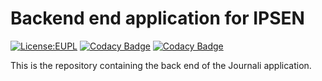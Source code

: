 # Backend end application for IPSEN

[![License:EUPL](https://img.shields.io/badge/License-EUPLv.1.2-brightgreen.svg)](https://opensource.org/licenses/EUPL-1.2)
[![Codacy Badge](https://api.codacy.com/project/badge/Grade/839c4c5b2513496294a985447bcca6ff)](https://www.codacy.com?utm_source=github.com&amp;utm_medium=referral&amp;utm_content=WesleyKlop/journali-api&amp;utm_campaign=Badge_Grade)
[![Codacy Badge](https://api.codacy.com/project/badge/Coverage/839c4c5b2513496294a985447bcca6ff)](https://www.codacy.com?utm_source=github.com&utm_medium=referral&utm_content=WesleyKlop/journali-api&utm_campaign=Badge_Coverage)

This is the repository containing the back end of the Journali application.